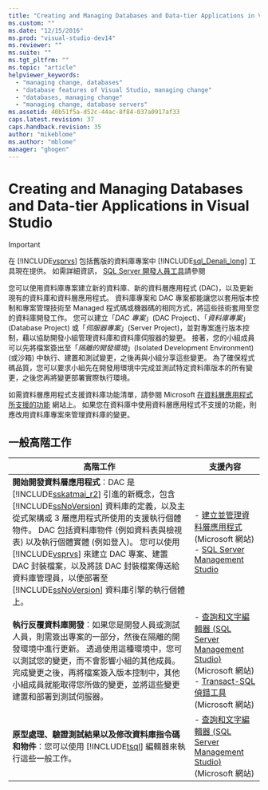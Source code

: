 ```yaml
---
title: "Creating and Managing Databases and Data-tier Applications in Visual Studio | Microsoft Docs"
ms.custom: ""
ms.date: "12/15/2016"
ms.prod: "visual-studio-dev14"
ms.reviewer: ""
ms.suite: ""
ms.tgt_pltfrm: ""
ms.topic: "article"
helpviewer_keywords: 
  - "managing change, databases"
  - "database features of Visual Studio, managing change"
  - "databases, managing change"
  - "managing change, database servers"
ms.assetid: 40b51f5a-d52c-44ac-8f84-037a0917af33
caps.latest.revision: 37
caps.handback.revision: 35
author: "mikeblome"
ms.author: "mblome"
manager: "ghogen"
---
```

# Creating and Managing Databases and Data-tier Applications in Visual Studio
> [!IMPORTANT]
>  在 [!INCLUDE[vsprvs](../code-quality/includes/vsprvs_md.md)] 包括舊版的資料庫專案中 [!INCLUDE[sql_Denali_long](../data-tools/includes/sql_denali_long_md.md)] 工具現在提供。  如需詳細資訊， [SQL Server 開發人員工具](http://go.microsoft.com/fwlink/?LinkId=228126)請參閱  
  
 您可以使用資料庫專案建立新的資料庫、新的資料層應用程式 \(DAC\)，以及更新現有的資料庫和資料層應用程式。  資料庫專案和 DAC 專案都能讓您以套用版本控制和專案管理技術至 Managed 程式碼或機器碼的相同方式，將這些技術套用至您的資料庫開發工作。  您可以建立「*DAC 專案*」\(DAC Project\)、「*資料庫專案*」\(Database Project\) 或「*伺服器專案*」\(Server Project\)，並對專案進行版本控制，藉以協助開發小組管理資料庫和資料庫伺服器的變更。  接著，您的小組成員可以先將檔案簽出至「*隔離的開發環境*」\(Isolated Development Environment\) \(或沙箱\) 中執行、建置和測試變更，之後再與小組分享這些變更。  為了確保程式碼品質，您可以要求小組先在開發用環境中完成並測試特定資料庫版本的所有變更，之後您再將變更部署實際執行環境。  
  
 如需資料層應用程式支援資料庫功能清單，請參閱 Microsoft [在資料層應用程式所支援的功能](http://go.microsoft.com/fwlink/?LinkId=164239) 網站上。  如果您在資料庫中使用資料層應用程式不支援的功能，則應改用資料庫專案來管理資料庫的變更。  
  
## 一般高階工作  
  
|高階工作|支援內容|  
|----------|----------|  
|**開始開發資料層應用程式**：DAC 是 [!INCLUDE[sskatmai_r2](../data-tools/includes/sskatmai_r2_md.md)] 引進的新概念，包含 [!INCLUDE[ssNoVersion](../data-tools/includes/ssnoversion_md.md)] 資料庫的定義，以及主從式架構或 3 層應用程式所使用的支援執行個體物件。  DAC 包括資料庫物件 \(例如資料表與檢視表\) 以及執行個體實體 \(例如登入\)。  您可以使用 [!INCLUDE[vsprvs](../code-quality/includes/vsprvs_md.md)] 來建立 DAC 專案、建置 DAC 封裝檔案，以及將該 DAC 封裝檔案傳送給資料庫管理員，以便部署至 [!INCLUDE[ssNoVersion](../data-tools/includes/ssnoversion_md.md)] 資料庫引擎的執行個體上。|-   [建立並管理資料層應用程式](http://go.microsoft.com/fwlink/?LinkId=160741) \(Microsoft 網站\)<br />-   [SQL Server Management Studio](http://go.microsoft.com/fwlink/?LinkId=227328)|  
|**執行反覆資料庫開發**：如果您是開發人員或測試人員，則需簽出專案的一部分，然後在隔離的開發環境中進行更新。  透過使用這種環境中，您可以測試您的變更，而不會影響小組的其他成員。  完成變更之後，再將檔案簽入版本控制中，其他小組成員就能取得您所做的變更，並將這些變更建置和部署到測試伺服器。|-   [查詢和文字編輯器 \(SQL Server Management Studio\)](http://go.microsoft.com/fwlink/?LinkId=227327) \(Microsoft 網站\)<br />-   [Transact\-SQL 偵錯工具](http://go.microsoft.com/fwlink/?LinkId=227324) \(Microsoft 網站\)|  
|**原型處理、驗證測試結果以及修改資料庫指令碼和物件**：您可以使用 [!INCLUDE[tsql](../data-tools/includes/tsql_md.md)] 編輯器來執行這些一般工作。|-   [查詢和文字編輯器 \(SQL Server Management Studio\)](http://go.microsoft.com/fwlink/?LinkId=227327) \(Microsoft 網站\)|